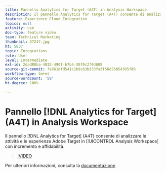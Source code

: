 ```yaml
---
title: Pannello Analytics for Target (A4T) in Analysis Workspace
description: Il pannello Analytics for Target (A4T) consente di analizzare le attività e le esperienze Adobe Target in Analysis Workspace con incremento e affidabilità.
feature: Experience Cloud Integration
topics: null
activity: use
doc-type: feature video
team: Technical Marketing
thumbnail: 37247.jpg
kt: 5837
topic: Integrations
role: User
level: Intermediate
exl-id: 2dad80ba-4032-490f-b7b4-30f0c2f0d608
source-git-commit: fe861dfd541c1b9cb3b233fa3f56d55054305fd9
workflow-type: tm+mt
source-wordcount: '58'
ht-degree: 100%

---
```


# Pannello [!DNL Analytics for Target] (A4T) in Analysis Workspace

Il pannello [!DNL Analytics for Target] (A4T) consente di analizzare le attività e le esperienze Adobe Target in [!UICONTROL Analysis Workspace] con incremento e affidabilità.

>[!VIDEO](https://video.tv.adobe.com/v/326715/?quality=12&learn=on&captions=ita)

Per ulteriori informazioni, consulta la [documentazione](https://experienceleague.adobe.com/docs/analytics/analyze/analysis-workspace/panels/a4t-panel.html?lang=it).
